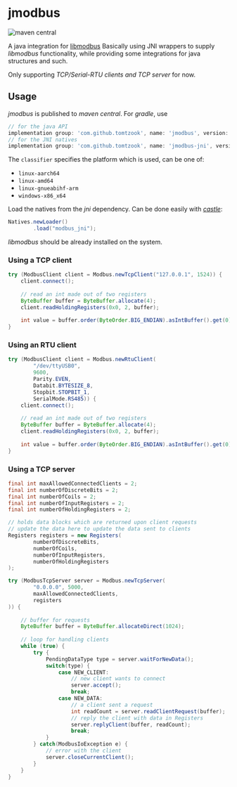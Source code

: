 # jmodbus

![maven central](https://img.shields.io/maven-central/v/com.github.tomtzook/jmodbus)

A java integration for [libmodbus](https://github.com/stephane/libmodbus/)
Basically using JNI wrappers to supply _libmodbus_ functionality, while providing some integrations
for java structures and such.

Only supporting _TCP/Serial-RTU clients and TCP server_ for now.

## Usage

_jmodbus_ is published to _maven central_. For _gradle_, use
```groovy
// for the java API
implementation group: 'com.github.tomtzook', name: 'jmodbus', version: version
// for the JNI natives
implementation group: 'com.github.tomtzook', name: 'jmodbus-jni', version: '0.3.0', classifier: 'linux-amd64'
```

The `classifier` specifies the platform which is used, can be one of:
- `linux-aarch64`
- `linux-amd64`
- `linux-gnueabihf-arm`
- `windows-x86_x64`

Load the natives from the _jni_ dependency. Can be done easily with [_castle_](https://github.com/tomtzook/Castle):
```java
Natives.newLoader()
        .load("modbus_jni");
```

_libmodbus_ should be already installed on the system.

### Using a TCP client

```java
try (ModbusClient client = Modbus.newTcpClient("127.0.0.1", 1524)) {
    client.connect();
    
    // read an int made out of two registers
    ByteBuffer buffer = ByteBuffer.allocate(4);
    client.readHoldingRegisters(0x0, 2, buffer);
    
    int value = buffer.order(ByteOrder.BIG_ENDIAN).asIntBuffer().get(0);
}
```

### Using an RTU client

```java
try (ModbusClient client = Modbus.newRtuClient(
        "/dev/ttyUSB0", 
        9600, 
        Parity.EVEN, 
        Databit.BYTESIZE_8, 
        Stopbit.STOPBIT_1, 
        SerialMode.RS485)) {
    client.connect();
    
    // read an int made out of two registers
    ByteBuffer buffer = ByteBuffer.allocate(4);
    client.readHoldingRegisters(0x0, 2, buffer);
    
    int value = buffer.order(ByteOrder.BIG_ENDIAN).asIntBuffer().get(0);
}
```

### Using a TCP server

```java
final int maxAllowedConnectedClients = 2;
final int numberOfDiscreteBits = 2;
final int numberOfCoils = 2;
final int numberOfInputRegisters = 2;
final int numberOfHoldingRegisters = 2;

// holds data blocks which are returned upon client requests
// update the data here to update the data sent to clients
Registers registers = new Registers(
        numberOfDiscreteBits,
        numberOfCoils,
        numberOfInputRegisters,
        numberOfHoldingRegisters
);

try (ModbusTcpServer server = Modbus.newTcpServer(
        "0.0.0.0", 5000,
        maxAllowedConnectedClients,
        registers
)) {
    
    // buffer for requests
    ByteBuffer buffer = ByteBuffer.allocateDirect(1024);
    
    // loop for handling clients
    while (true) {
        try {
            PendingDataType type = server.waitForNewData();
            switch(type) {
                case NEW_CLIENT:
                    // new client wants to connect
                    server.accept();
                    break;
                case NEW_DATA:
                    // a client sent a request
                    int readCount = server.readClientRequest(buffer);
                    // reply the client with data in Registers
                    server.replyClient(buffer, readCount);
                    break;
            }
        } catch(ModbusIoException e) {
            // error with the client
            server.closeCurrentClient();
        }
    }
}
```
